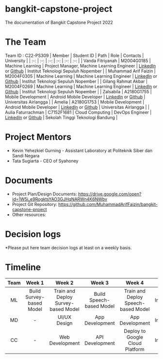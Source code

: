 # bangkit-capstone-project
The documentation of Bangkit Capstone Project 2022

# The Team
Team ID : C22-PS309
| Member | Student ID | Path | Role | Contacts | University |
| :-: | :-: | :-: | :-: | :-: | :-: |
| Vanda Fitriyanah | M2004G0185 | Machine Learning | Project Manager, Machine Learning Engineer | [LinkedIn](https://www.linkedin.com/in/vanda-fitriyanah-713857194) or [Github](https://github.com/VandaFitriyanah) | Institut Teknologi Sepuluh Nopember |
| Muhammad Arif Faizin | M2004F0305 | Machine Learning | Machine Learning Engineer | [LinkedIn](https://linkedin.com/in/muhammad-arif-faizin/) or [Github](https://github.com/MuhammadArifFaizin/) | Institut Teknologi Sepuluh Nopember |
| Gilang Rahmat Akbar | M2004F0269 | Machine Learning | Machine Learning Engineer | [LinkedIn](https://linkedin.com/in/gilangrahmatakbar) or [Github](https://github.com/gilangrahmatakbar) | Institut Teknologi Sepuluh Nopember |
| Zalsabila | A2180G1755 | Mobile Development | Android Mobile Developer | [LinkedIn](https://www.linkedin.com/in/zalsabila-budistihara-7a0b011ba/) or [Github]() | Universitas Airlangga |
| Amelia | A2180G1753 | Mobile Development | Android Mobile Developer | [LinkedIn]() or [Github]() | Universitas Airlangga |
| Aulia Faturrachman | C7152F1681 | Cloud Computing | DevOps Engineer | [LinkedIn](https://www.linkedin.com/in/auliafaturrachman/) or [Github](https://github.com/auliafaturrachman) | Sekolah Tinggi Teknologi Bandung |

# Project Mentors
- Kevin Yehezkiel Gurning - Assistant Laboratory at Politeknik Siber dan Sandi Negara
- Tata Sugiarta - CEO of Syahoney

# Documents
- Project Plan/Design Documents: https://drive.google.com/open?id=1W5i_e9RogktsYAO3GJHqNARWn4K6NWbv
- Project Git Repository: https://github.com/MuhammadArifFaizin/bangkit-capstone-project
- Other resources: <to be added by the team>

# Decision logs
*Please put here team decision logs at least on a weekly basis.

# Timeline
| Team | Week 1 | Week 2 | Week 3 | Week 4 | Week 5 |
| :-: | :-: | :-: | :-: | :-: | :-: |
| ML | Build Survey-based Model | Train and Deploy Survey-based Model | Build Speech-based Model | Train and Deploy Speech-based Model | Integrating |
| MD | - | UI/UX Design | App Development | App Development | Integrating |
| CC | - | Web Development | API Development | Deploy to Google Cloud Platform | Integrating |
